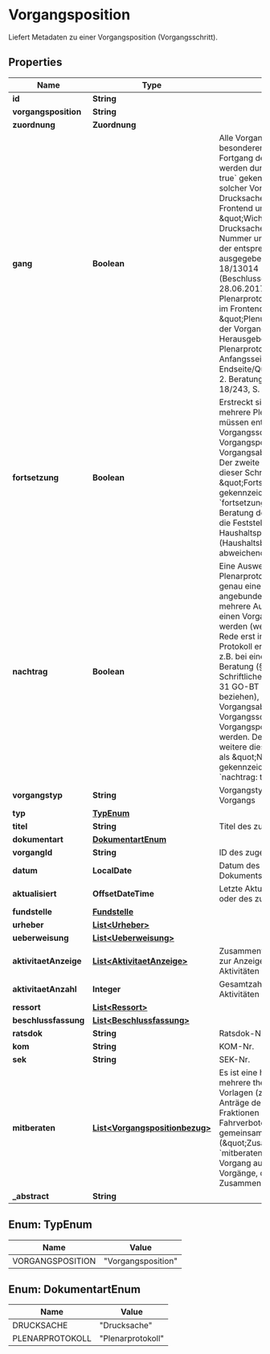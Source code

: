 

# Vorgangsposition

Liefert Metadaten zu einer Vorgangsposition (Vorgangsschritt).

## Properties

| Name | Type | Description | Notes |
|------------ | ------------- | ------------- | -------------|
|**id** | **String** |  |  |
|**vorgangsposition** | **String** |  |  |
|**zuordnung** | **Zuordnung** |  |  |
|**gang** | **Boolean** | Alle Vorgangsschritte, die von besonderer Bedeutung für den Fortgang der Beratung sind, werden durch das Attribut &#x60;gang: true&#x60; gekennzeichnet.  Ist ein solcher Vorgangsschritt mit einer Drucksache verknüpft, werden im Frontend unter der Benennung \&quot;Wichtige Drucksachen\&quot; Herausgeber, Nummer und Typ sowie das Datum der entsprechenden Drucksachen ausgegeben (z.B. BT-Drs 18/13014 (Beschlussempfehlung), 28.06.2017).  Ist er mit einem Plenarprotokoll verknüpft, werden im Frontend unter der Benennung \&quot;Plenum\&quot; der Klartext der Vorgangsposition, Datum, Herausgeber und Nummer des Plenarprotokolls mit Anfangsseite/Quadrant und Endseite/Quadrant dargestellt (z.B. 2. Beratung: 29.06.2017, BT-PlPr 18/243, S. 24964C - 24973C).  |  |
|**fortsetzung** | **Boolean** | Erstreckt sich eine Beratung über mehrere Plenarprotokolle, so müssen entsprechend viele Vorgangsschritte mit je gleicher Vorgangsposition im Vorgangsablauf angelegt werden. Der zweite und jeder weitere dieser Schritte wird dann als \&quot;Fortsetzung\&quot; gekennzeichnet (Attribut &#x60;fortsetzung: true&#x60;).  Für die Beratung des Gesetzentwurfs für die Feststellung des Haushaltsplanes (Haushaltsberatungen) gelten abweichende Regelungen.  |  |
|**nachtrag** | **Boolean** | Eine Auswertungseinheit eines Plenarprotokolls kann nur an genau einen Vorgangsschritt angebunden werden.  Müssen aber mehrere Auswertungseinheiten für einen Vorgangsschritt gebildet werden (weil die Ergänzung einer Rede erst in einem späteren Protokoll erscheint oder weil sich z.B. bei einer Verbundenen Beratung (§ 24 GO-BT) nicht alle Schriftlichen Erklärungen nach § 31 GO-BT auf sämtliche Vorlagen beziehen),  dann müssen im Vorgangsablauf mehrere Vorgangsschritte mit der gleichen Vorgangsposition angelegt werden. Der zweite und jeder weitere dieser Schritte wird dann als \&quot;Nachtrag\&quot; gekennzeichnet (Attribut &#x60;nachtrag: true&#x60;)  |  |
|**vorgangstyp** | **String** | Vorgangstyp des zugehörigen Vorgangs |  |
|**typ** | [**TypEnum**](#TypEnum) |  |  |
|**titel** | **String** | Titel des zugehörigen Vorgangs |  |
|**dokumentart** | [**DokumentartEnum**](#DokumentartEnum) |  |  |
|**vorgangId** | **String** | ID des zugehörigen Vorgangs |  |
|**datum** | **LocalDate** | Datum des zugehörigen Dokuments |  |
|**aktualisiert** | **OffsetDateTime** | Letzte Aktualisierung der Entität oder des zugehörigen Dokuments |  |
|**fundstelle** | [**Fundstelle**](Fundstelle.md) |  |  |
|**urheber** | [**List&lt;Urheber&gt;**](Urheber.md) |  |  [optional] |
|**ueberweisung** | [**List&lt;Ueberweisung&gt;**](Ueberweisung.md) |  |  [optional] |
|**aktivitaetAnzeige** | [**List&lt;AktivitaetAnzeige&gt;**](AktivitaetAnzeige.md) | Zusammenfassung der ersten 4 zur Anzeige vorgesehenen Aktivitäten |  [optional] |
|**aktivitaetAnzahl** | **Integer** | Gesamtzahl der zugehörigen Aktivitäten |  |
|**ressort** | [**List&lt;Ressort&gt;**](Ressort.md) |  |  [optional] |
|**beschlussfassung** | [**List&lt;Beschlussfassung&gt;**](Beschlussfassung.md) |  |  [optional] |
|**ratsdok** | **String** | Ratsdok-Nr. |  [optional] |
|**kom** | **String** | KOM-Nr. |  [optional] |
|**sek** | **String** | SEK-Nr. |  [optional] |
|**mitberaten** | [**List&lt;Vorgangspositionbezug&gt;**](Vorgangspositionbezug.md) | Es ist eine häufig geübte Praxis, mehrere thematisch verwandte Vorlagen (z.B. konkurrierende Anträge der verschiedenen Fraktionen zum Thema Diesel-Fahrverbote) in einer Debatte gemeinsam zu beraten (\&quot;Zusammenberatung\&quot;).  &#x60;mitberaten&#x60; liefert, von einem Vorgang ausgehend, alle anderen Vorgänge, die Gegenstand der Zusammenberatung sind.  |  [optional] |
|**_abstract** | **String** |  |  [optional] |



## Enum: TypEnum

| Name | Value |
|---- | -----|
| VORGANGSPOSITION | &quot;Vorgangsposition&quot; |



## Enum: DokumentartEnum

| Name | Value |
|---- | -----|
| DRUCKSACHE | &quot;Drucksache&quot; |
| PLENARPROTOKOLL | &quot;Plenarprotokoll&quot; |



